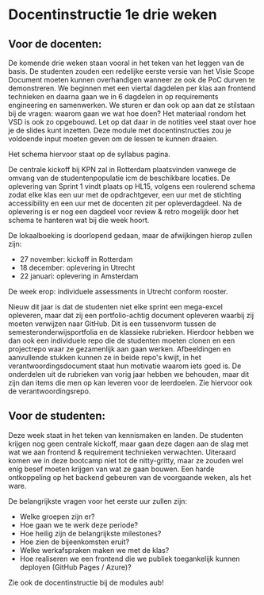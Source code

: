 # Docentinstructie 1e drie weken

## Voor de docenten:

De komende drie weken staan vooral in het teken van het leggen van de basis. De studenten zouden een redelijke eerste versie van het Visie Scope Document moeten kunnen overhandigen wanneer ze ook de PoC durven te demonstreren. We beginnen met een viertal dagdelen per klas aan frontend technieken en daarna gaan we in 6 dagdelen in op requirements engineering en samenwerken. We sturen er dan ook op aan dat ze stilstaan bij de vragen: waarom gaan we wat hoe doen? Het materiaal rondom het VSD is ook zo opgebouwd. Let op dat daar in de notities veel staat over hoe je de slides kunt inzetten. Deze module met docentinstructies zou je voldoende input moeten geven om de lessen te kunnen draaien.

Het schema hiervoor staat op de syllabus pagina.

De centrale kickoff bij KPN zal in Rotterdam plaatsvinden vanwege de omvang van de studentenpopulatie icm de beschikbare locaties. De oplevering van Sprint 1 vindt plaats op HL15, volgens een roulerend schema zodat elke klas een uur met de opdrachtgever, een uur met de stichting accessibility en een uur met de docenten zit per opleverdagdeel. Na de oplevering is er nog een dagdeel voor review & retro mogelijk door het schema te hanteren wat bij die week hoort.

De lokaalboeking is doorlopend gedaan, maar de afwijkingen hierop zullen zijn:
- 27 november: kickoff in Rotterdam
- 18 december: oplevering in Utrecht
- 22 januari: oplevering in Amsterdam

De week erop: individuele assessments in Utrecht conform rooster.

Nieuw dit jaar is dat de studenten niet elke sprint een mega-excel opleveren, maar dat zij een portfolio-achtig document opleveren waarbij zij moeten verwijzen naar GitHub. Dit is een tussenvorm tussen de semesteronderwijsportfolia en de klassieke rubrieken. Hierdoor hebben we dan ook een individuele repo die de studenten moeten clonen en een projectrepo waar ze gezamenlijk aan gaan werken. Afbeeldingen en aanvullende stukken kunnen ze in beide repo's kwijt, in het verantwoordingsdocument staat hun motivatie waarom iets goed is. De onderdelen uit de rubrieken van vorig jaar hebben we behouden, maar dit zijn dan items die men op kan leveren voor de leerdoelen. Zie hiervoor ook de verantwoordingsrepo.

## Voor de studenten:

Deze week staat in het teken van kennismaken en landen. De studenten krijgen nog geen centrale kickoff, maar gaan deze dagen aan de slag met wat we aan frontend & requirement technieken verwachten. Uiteraard komen we in deze bootcamp niet tot de nitty-gritty, maar ze zouden wel enig besef moeten krijgen van wat ze gaan bouwen. Een harde ontkoppeling op het backend gebeuren van de voorgaande weken, als het ware.

De belangrijkste vragen voor het eerste uur zullen zijn:
- Welke groepen zijn er?
- Hoe gaan we te werk deze periode?
- Hoe heilig zijn de belangrijkste milestones?
- Hoe zien de bijeenkomsten eruit?
- Welke werkafspraken maken we met de klas?
- Hoe realiseren we een frontend die we publiek toegankelijk kunnen deployen (GitHub Pages / Azure)?

Zie ook de docentinstructie bij de modules aub!
